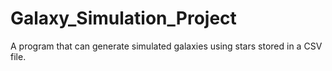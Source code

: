 # Galaxy_Simulation_Project
A program that can generate simulated galaxies using stars stored in a CSV file. 
